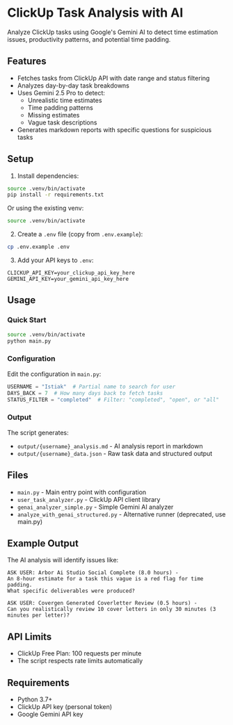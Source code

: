 # ClickUp Task Analysis with AI

Analyze ClickUp tasks using Google's Gemini AI to detect time estimation issues, productivity patterns, and potential time padding.

## Features

- Fetches tasks from ClickUp API with date range and status filtering
- Analyzes day-by-day task breakdowns
- Uses Gemini 2.5 Pro to detect:
  - Unrealistic time estimates
  - Time padding patterns
  - Missing estimates
  - Vague task descriptions
- Generates markdown reports with specific questions for suspicious tasks

## Setup

1. Install dependencies:
```bash
source .venv/bin/activate
pip install -r requirements.txt
```

Or using the existing venv:
```bash
source .venv/bin/activate
```

2. Create a `.env` file (copy from `.env.example`):
```bash
cp .env.example .env
```

3. Add your API keys to `.env`:
```
CLICKUP_API_KEY=your_clickup_api_key_here
GEMINI_API_KEY=your_gemini_api_key_here
```

## Usage

### Quick Start

```bash
source .venv/bin/activate
python main.py
```

### Configuration

Edit the configuration in `main.py`:

```python
USERNAME = "Istiak"  # Partial name to search for user
DAYS_BACK = 7  # How many days back to fetch tasks
STATUS_FILTER = "completed"  # Filter: "completed", "open", or "all"
```

### Output

The script generates:
- `output/{username}_analysis.md` - AI analysis report in markdown
- `output/{username}_data.json` - Raw task data and structured output

## Files

- `main.py` - Main entry point with configuration
- `user_task_analyzer.py` - ClickUp API client library
- `genai_analyzer_simple.py` - Simple Gemini AI analyzer
- `analyze_with_genai_structured.py` - Alternative runner (deprecated, use main.py)

## Example Output

The AI analysis will identify issues like:

```
ASK USER: Arbor Ai Studio Social Complete (8.0 hours) - 
An 8-hour estimate for a task this vague is a red flag for time padding. 
What specific deliverables were produced?

ASK USER: Covergen Generated Coverletter Review (0.5 hours) - 
Can you realistically review 10 cover letters in only 30 minutes (3 minutes per letter)?
```

## API Limits

- ClickUp Free Plan: 100 requests per minute
- The script respects rate limits automatically

## Requirements

- Python 3.7+
- ClickUp API key (personal token)
- Google Gemini API key